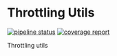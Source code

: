 # Throttling Utils

[![pipeline status](https://gitlab.com/flusflas/throttling-utils/badges/feature/ci/pipeline.svg)](https://gitlab.com/flusflas/throttling-utils/commits/feature/ci)
[![coverage report](https://gitlab.com/flusflas/throttling-utils/badges/feature/ci/coverage.svg)](https://gitlab.com/flusflas/throttling-utils/commits/feature/ci)

Throttling utils
